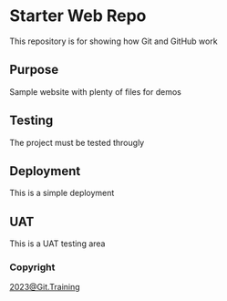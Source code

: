 # Starter Web Repo

This repository is for showing how Git and GitHub work

## Purpose

Sample website with plenty of files for demos

## Testing

The project must be tested througly

## Deployment

This is a simple deployment

## UAT

This is a UAT testing area

### Copyright

2023@Git.Training

